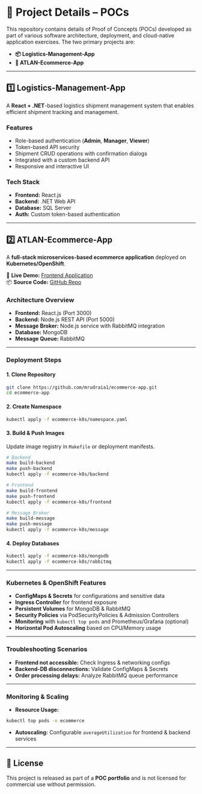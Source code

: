 # 🚀 Project Details – POCs

This repository contains details of Proof of Concepts (POCs) developed as part of various software architecture, deployment, and cloud-native application exercises. The two primary projects are:

- **📦 Logistics-Management-App**
- **🛒 ATLAN-Ecommerce-App**

---

## 1️⃣ Logistics-Management-App

A **React + .NET**-based logistics shipment management system that enables efficient shipment tracking and management.

### **Features**
- Role-based authentication (**Admin**, **Manager**, **Viewer**)
- Token-based API security
- Shipment CRUD operations with confirmation dialogs
- Integrated with a custom backend API
- Responsive and interactive UI

### **Tech Stack**
- **Frontend:** React.js  
- **Backend:** .NET Web API  
- **Database:** SQL Server  
- **Auth:** Custom token-based authentication  

---

## 2️⃣ ATLAN-Ecommerce-App

A **full-stack microservices-based ecommerce application** deployed on **Kubernetes/OpenShift**.  

🔗 **Live Demo:** [Frontend Application](http://frontend-ecommerce.apps.marula-cl.ocs-osd.syseng.devcluster.openshift.com/)  
📦 **Source Code:** [GitHub Repo](https://github.com/gururaja-mr/ecommerce-app.git)  

### **Architecture Overview**
- **Frontend:** React.js (Port 3000)  
- **Backend:** Node.js REST API (Port 5000)  
- **Message Broker:** Node.js service with RabbitMQ integration  
- **Database:** MongoDB  
- **Message Queue:** RabbitMQ  

---

### **Deployment Steps**

#### **1. Clone Repository**
```bash
git clone https://github.com/mrudraia1/ecommerce-app.git
cd ecommerce-app
```

#### **2. Create Namespace**
```bash
kubectl apply -f ecommerce-k8s/namespace.yaml
```

#### **3. Build & Push Images**
Update image registry in `Makefile` or deployment manifests.
```bash
# Backend
make build-backend
make push-backend
kubectl apply -f ecommerce-k8s/backend

# Frontend
make build-frontend
make push-frontend
kubectl apply -f ecommerce-k8s/frontend

# Message Broker
make build-message
make push-message
kubectl apply -f ecommerce-k8s/message
```

#### **4. Deploy Databases**
```bash
kubectl apply -f ecommerce-k8s/mongodb
kubectl apply -f ecommerce-k8s/rabbitmq
```

---

### **Kubernetes & OpenShift Features**
- **ConfigMaps & Secrets** for configurations and sensitive data
- **Ingress Controller** for frontend exposure
- **Persistent Volumes** for MongoDB & RabbitMQ
- **Security Policies** via PodSecurityPolicies & Admission Controllers
- **Monitoring** with `kubectl top pods` and Prometheus/Grafana (optional)
- **Horizontal Pod Autoscaling** based on CPU/Memory usage

---

### **Troubleshooting Scenarios**
- **Frontend not accessible:** Check Ingress & networking configs
- **Backend-DB disconnections:** Validate ConfigMaps & Secrets
- **Order processing delays:** Analyze RabbitMQ queue performance

---

### **Monitoring & Scaling**
- **Resource Usage:**
```bash
kubectl top pods -n ecommerce
```
- **Autoscaling:** Configurable `averageUtilization` for frontend & backend services

---

## 📜 License
This project is released as part of a **POC portfolio** and is not licensed for commercial use without permission.
